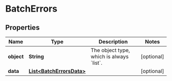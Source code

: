 # BatchErrors

## Properties
Name | Type | Description | Notes
------------ | ------------- | ------------- | -------------
**object** | **String** | The object type, which is always &#x60;list&#x60;. |  [optional]
**data** | [**List&lt;BatchErrorsData&gt;**](BatchErrorsData.md) |  |  [optional]
